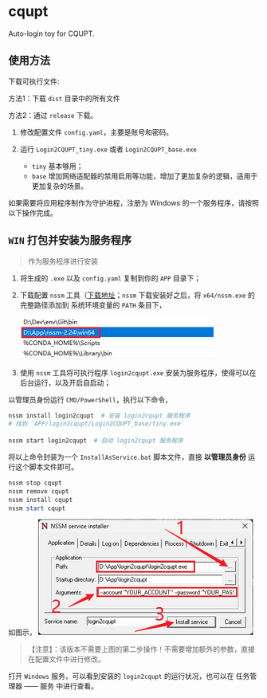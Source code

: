 # cqupt

Auto-login toy for CQUPT.

## 使用方法

下载可执行文件:

方法1：下载 `dist` 目录中的所有文件

方法2：通过 `release` 下载。

1. 修改配置文件 `config.yaml`，主要是账号和密码。

2. 运行 `Login2CQUPT_tiny.exe` 或者 `Login2CQUPT_base.exe`
    - `tiny` 基本够用；
    - `base` 增加网络适配器的禁用启用等功能，增加了更加复杂的逻辑，适用于更加复杂的场景。

如果需要将应用程序制作为守护进程，注册为 Windows 的一个服务程序，请按照以下操作完成。

## `WIN` 打包并安装为服务程序

> 作为服务程序进行安装

1. 将生成的 `.exe` 以及 `config.yaml` 复制到你的 `APP` 目录下；

2. 下载配置 `nssm` 工具（[下载地址](https://nssm.cc/download)；`nssm` 下载安装好之后，将 `x64/nssm.exe` 的完整路径添加到 系统环境变量的 `PATH` 条目下，

    ![nssm 环境变量设置](assets/nssm_env_path.png)

3. 使用 `nssm` 工具将可执行程序 `login2cqupt.exe` 安装为服务程序，使得可以在后台运行，以及开启自启动；

以管理员身份运行 `CMD/PowerShell`，执行以下命令，

```bash
nssm install login2cqupt  # 安装 login2cqupt 服务程序
# 找到 `APP/login2cqupt/Login2CQUPT_base/tiny.exe`

nssm start login2cqupt  # 启动 login2cqupt 服务程序
```

将以上命令封装为一个 `InstallAsService.bat` 脚本文件，直接 **以管理员身份** 运行这个脚本文件即可。
```powershell
nssm stop cqupt
nssm remove cqupt
nssm install cqupt
nssm start cqupt
```

如图示，
![nssm_install](assets/nssm_install.png)
> 【注意】：该版本不需要上图的第二步操作！不需要增加额外的参数，直接在配置文件中进行修改。

打开 `Windows` 服务，可以看到安装的 `login2cqupt` 的运行状况，也可以在 任务管理器 —— 服务 中进行查看。
